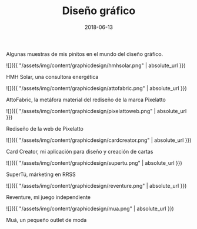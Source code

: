 ﻿---
layout: post
title: Diseño gráfico
date: 2018-06-13
description: En ocasiones me peleo con Illustrator
img: assets/img/cover/graphicdesign.png
tags: [Diseño]
words: 2 minutos
status: published
---

Algunas muestras de mis pinitos en el mundo del diseño gráfico.

![]({{ "/assets/img/content/graphicdesign/hmhsolar.png" | absolute_url }})
<p class="image-caption">HMH Solar, una consultora energética</p>

![]({{ "/assets/img/content/graphicdesign/attofabric.png" | absolute_url }})
<p class="image-caption">AttoFabric, la metáfora material del rediseño de la marca Pixelatto</p>

![]({{ "/assets/img/content/graphicdesign/pixelattoweb.png" | absolute_url }})
<p class="image-caption">Rediseño de la web de Pixelatto</p>

![]({{ "/assets/img/content/graphicdesign/cardcreator.png" | absolute_url }})
<p class="image-caption">Card Creator, mi aplicación para diseño y creación de cartas</p>

![]({{ "/assets/img/content/graphicdesign/supertu.png" | absolute_url }})
<p class="image-caption">SuperTú, márketing en RRSS</p>

![]({{ "/assets/img/content/graphicdesign/reventure.png" | absolute_url }})
<p class="image-caption">Reventure, mi juego independiente</p>

![]({{ "/assets/img/content/graphicdesign/mua.png" | absolute_url }})
<p class="image-caption">Muá, un pequeño outlet de moda</p>